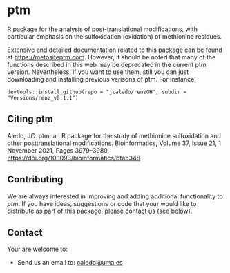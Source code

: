 # ptm

R package for the analysis of post-translational modifications, with particular emphasis on the sulfoxidation (oxidation) of methionine residues.

Extensive and detailed documentation related to this package can be found at https://metositeptm.com. However, it should be noted that many of the functions described in this web may be deprecated in the current ptm version. Nevertheless, if you want to use them, still you can just downloading and installing previous verisons of ptm. For instance:

`devtools::install_github(repo = "jcaledo/renzGH", subdir = "Versions/renz_v0.1.1")`

## Citing ptm

Aledo, JC. ptm: an R package for the study of methionine sulfoxidation and other posttranslational modifications.
Bioinformatics, Volume 37, Issue 21, 1 November 2021, Pages 3979–3980, https://doi.org/10.1093/bioinformatics/btab348

## Contributing

We are always interested in improving and adding additional functionality to _ptm_. If you have ideas, suggestions or code that your would like to distribute as part of this package, please contact us (see below).

## Contact

Your are welcome to:

* Send us an email to: caledo@uma.es
